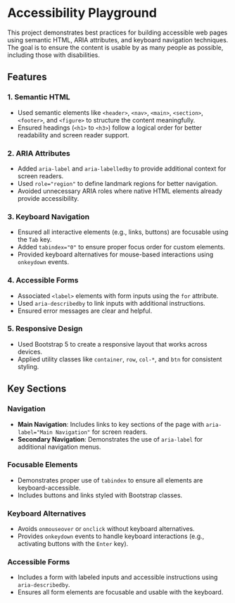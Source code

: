 # Accessibility Playground

This project demonstrates best practices for building accessible web pages using semantic HTML, ARIA attributes, and keyboard navigation techniques. The goal is to ensure the content is usable by as many people as possible, including those with disabilities.

## Features

### 1. Semantic HTML
- Used semantic elements like `<header>`, `<nav>`, `<main>`, `<section>`, `<footer>`, and `<figure>` to structure the content meaningfully.
- Ensured headings (`<h1>` to `<h3>`) follow a logical order for better readability and screen reader support.

### 2. ARIA Attributes
- Added `aria-label` and `aria-labelledby` to provide additional context for screen readers.
- Used `role="region"` to define landmark regions for better navigation.
- Avoided unnecessary ARIA roles where native HTML elements already provide accessibility.

### 3. Keyboard Navigation
- Ensured all interactive elements (e.g., links, buttons) are focusable using the `Tab` key.
- Added `tabindex="0"` to ensure proper focus order for custom elements.
- Provided keyboard alternatives for mouse-based interactions using `onkeydown` events.

### 4. Accessible Forms
- Associated `<label>` elements with form inputs using the `for` attribute.
- Used `aria-describedby` to link inputs with additional instructions.
- Ensured error messages are clear and helpful.

### 5. Responsive Design
- Used Bootstrap 5 to create a responsive layout that works across devices.
- Applied utility classes like `container`, `row`, `col-*`, and `btn` for consistent styling.

## Key Sections

### Navigation
- **Main Navigation**: Includes links to key sections of the page with `aria-label="Main Navigation"` for screen readers.
- **Secondary Navigation**: Demonstrates the use of `aria-label` for additional navigation menus.

### Focusable Elements
- Demonstrates proper use of `tabindex` to ensure all elements are keyboard-accessible.
- Includes buttons and links styled with Bootstrap classes.

### Keyboard Alternatives
- Avoids `onmouseover` or `onclick` without keyboard alternatives.
- Provides `onkeydown` events to handle keyboard interactions (e.g., activating buttons with the `Enter` key).

### Accessible Forms
- Includes a form with labeled inputs and accessible instructions using `aria-describedby`.
- Ensures all form elements are focusable and usable with the keyboard.

